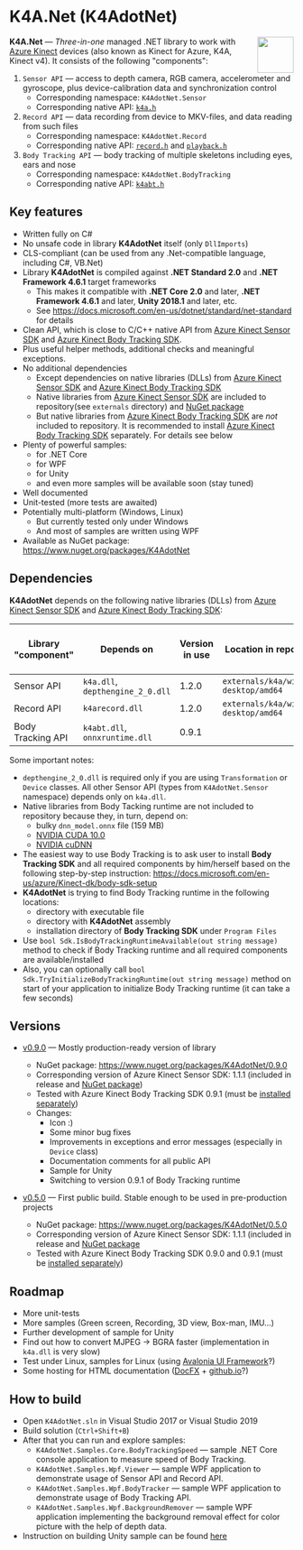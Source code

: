 # K4A.Net (K4AdotNet)

<img align="right" width="64" height="64" src="https://github.com/bibigone/k4a.net/raw/master/K4AdotNet-64.png">

**K4A.Net** &mdash; *Three-in-one* managed .NET library to work with [Azure Kinect](https://azure.microsoft.com/en-us/services/kinect-dk/) devices (also known as Kinect for Azure, K4A, Kinect v4). It consists of the following "components":
1. `Sensor API` &mdash; access to depth camera, RGB camera, accelerometer and gyroscope, plus device-calibration data and synchronization control
   * Corresponding namespace: `K4AdotNet.Sensor`
   * Corresponding native API: [`k4a.h`](https://github.com/bibigone/k4a.net/blob/master/externals/k4a/include/k4a/k4a.h)
2. `Record API` &mdash; data recording from device to MKV-files, and data reading from such files
   * Corresponding namespace: `K4AdotNet.Record`
   * Corresponding native API: [`record.h`](https://github.com/bibigone/k4a.net/blob/master/externals/k4a/include/k4arecord/record.h) and [`playback.h`](https://github.com/bibigone/k4a.net/blob/master/externals/k4a/include/k4arecord/playback.h)
3. `Body Tracking API` &mdash; body tracking of multiple skeletons including eyes, ears and nose
   * Corresponding namespace: `K4AdotNet.BodyTracking`
   * Corresponding native API: [`k4abt.h`](https://github.com/bibigone/k4a.net/blob/master/externals/k4abt/include/k4abt.h)


## Key features

* Written fully on C#
* No unsafe code in library **K4AdotNet** itself (only `DllImports`)
* CLS-compliant (can be used from any .Net-compatible language, including C#, VB.Net)
* Library **K4AdotNet** is compiled against **.NET Standard 2.0** and **.NET Framework 4.6.1** target frameworks
  * This makes it compatible with **.NET Core 2.0** and later, **.NET Framework 4.6.1** and later, **Unity 2018.1** and later, etc.
  * See https://docs.microsoft.com/en-us/dotnet/standard/net-standard for details
* Clean API, which is close to C/C++ native API from [Azure Kinect Sensor SDK](https://docs.microsoft.com/en-us/azure/Kinect-dk/sensor-sdk-download) and [Azure Kinect Body Tracking SDK](https://docs.microsoft.com/en-us/azure/Kinect-dk/body-sdk-download).
* Plus useful helper methods, additional checks and meaningful exceptions.
* No additional dependencies
  * Except dependencies on native libraries (DLLs) from [Azure Kinect Sensor SDK](https://docs.microsoft.com/en-us/azure/Kinect-dk/sensor-sdk-download) and [Azure Kinect Body Tracking SDK](https://docs.microsoft.com/en-us/azure/Kinect-dk/body-sdk-download)
  * Native libraries from [Azure Kinect Sensor SDK](https://docs.microsoft.com/en-us/azure/Kinect-dk/sensor-sdk-download) are included to repository(see `externals` directory) and [NuGet package](https://www.nuget.org/packages/K4AdotNet)
  * But native libraries from [Azure Kinect Body Tracking SDK](https://docs.microsoft.com/en-us/azure/Kinect-dk/body-sdk-download) are *not* included to repository. It is recommended to install [Azure Kinect Body Tracking SDK](https://docs.microsoft.com/en-us/azure/Kinect-dk/body-sdk-download) separately. For details see below
* Plenty of powerful samples:
  * for .NET Core
  * for WPF
  * for Unity
  * and even more samples will be available soon (stay tuned)
* Well documented
* Unit-tested (more tests are awaited)
* Potentially multi-platform (Windows, Linux)
  * But currently tested only under Windows
  * And most of samples are written using WPF
* Available as NuGet package: https://www.nuget.org/packages/K4AdotNet


## Dependencies

**K4AdotNet** depends on the following native libraries (DLLs) from [Azure Kinect Sensor SDK](https://docs.microsoft.com/en-us/azure/Kinect-dk/sensor-sdk-download) and [Azure Kinect Body Tracking SDK](https://docs.microsoft.com/en-us/azure/Kinect-dk/body-sdk-download):

| Library "component" | Depends on                       | Version in use | Location in repository                | Included in [NuGet package](https://www.nuget.org/packages/K4AdotNet) 
|---------------------|----------------------------------|----------------|---------------------------------------|--------------------------
| Sensor API          | `k4a.dll`, `depthengine_2_0.dll` | 1.2.0          | `externals/k4a/windows-desktop/amd64` | YES
| Record API          | `k4arecord.dll`                  | 1.2.0          | `externals/k4a/windows-desktop/amd64` | YES
| Body Tracking API   | `k4abt.dll`, `onnxruntime.dll`   | 0.9.1          |                                       | no

Some important notes:
* `depthengine_2_0.dll` is required only if you are using `Transformation` or `Device` classes. All other Sensor API (types from `K4AdotNet.Sensor` namespace) depends only on `k4a.dll`.
* Native libraries from Body Tacking runtime are not included to repository because they, in turn, depend on:
  * bulky `dnn_model.onnx` file (159 MB)
  * [NVIDIA CUDA 10.0](https://developer.nvidia.com/cuda-10.0-download-archive)
  * [NVIDIA cuDNN](https://developer.nvidia.com/cudnn)
* The easiest way to use Body Tracking is to ask user to install **Body Tracking SDK** and all required components by him/herself based on the following step-by-step instruction: https://docs.microsoft.com/en-us/azure/Kinect-dk/body-sdk-setup
* **K4AdotNet** is trying to find Body Tracking runtime in the following locations:
  * directory with executable file
  * directory with **K4AdotNet** assembly
  * installation directory of **Body Tracking SDK** under `Program Files`
* Use `bool Sdk.IsBodyTrackingRuntimeAvailable(out string message)` method to check if Body Tracking runtime and all required components are available/installed
* Also, you can optionally call `bool Sdk.TryInitializeBodyTrackingRuntime(out string message)` method on start of your application to initialize Body Tracking runtime (it can take a few seconds)


## Versions

* [v0.9.0](https://github.com/bibigone/k4a.net/releases/tag/v0.9.0) &mdash; Mostly production-ready version of library
  * NuGet package: https://www.nuget.org/packages/K4AdotNet/0.9.0
  * Corresponding version of Azure Kinect Sensor SDK: 1.1.1 (included in release and [NuGet package](https://www.nuget.org/packages/K4AdotNet/0.9.0))
  * Tested with Azure Kinect Body Tracking SDK 0.9.1 (must be [installed separately](https://docs.microsoft.com/en-us/azure/Kinect-dk/body-sdk-setup))
  * Changes:
    * Icon :)
    * Some minor bug fixes
    * Improvements in exceptions and error messages (especially in `Device` class)
    * Documentation comments for all public API
    * Sample for Unity
    * Switching to version 0.9.1 of Body Tracking runtime

* [v0.5.0](https://github.com/bibigone/k4a.net/releases/tag/v0.5.0) &mdash; First public build. Stable enough to be used in pre-production projects
  * NuGet package: https://www.nuget.org/packages/K4AdotNet/0.5.0
  * Corresponding version of Azure Kinect Sensor SDK: 1.1.1 (included in release and [NuGet package](https://www.nuget.org/packages/K4AdotNet/0.5.0)
  * Tested with Azure Kinect Body Tracking SDK 0.9.0 and 0.9.1 (must be [installed separately](https://docs.microsoft.com/en-us/azure/Kinect-dk/body-sdk-setup))


## Roadmap

* More unit-tests
* More samples (Green screen, Recording, 3D view, Box-man, IMU...)
* Further development of sample for Unity
* Find out how to convert MJPEG -> BGRA faster (implementation in `k4a.dll` is very slow)
* Test under Linux, samples for Linux (using [Avalonia UI Framework](http://avaloniaui.net/)?)
* Some hosting for HTML documentation ([DocFX](https://dotnet.github.io/docfx/) + [github.io](https://pages.github.com/)?)


## How to build

* Open `K4AdotNet.sln` in Visual Studio 2017 or Visual Studio 2019
* Build solution (`Ctrl+Shift+B`)
* After that you can run and explore samples:
  * `K4AdotNet.Samples.Core.BodyTrackingSpeed` &mdash; sample .NET Core console application to measure speed of Body Tracking.
  * `K4AdotNet.Samples.Wpf.Viewer` &mdash; sample WPF application to demonstrate usage of Sensor API and Record API.
  * `K4AdotNet.Samples.Wpf.BodyTracker` &mdash; sample WPF application to demonstrate usage of Body Tracking API.
  * `K4AdotNet.Samples.Wpf.BackgroundRemover` &mdash; sample WPF application implementing the background removal effect for color picture with the help of depth data.
* Instruction on building Unity sample can be found [here](https://github.com/bibigone/k4a.net/blob/master/K4AdotNet.Samples.Unity/readme.txt)
